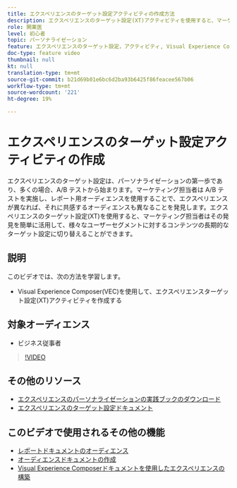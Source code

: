 ```yaml
---
title: エクスペリエンスのターゲット設定アクティビティの作成方法
description: エクスペリエンスのターゲット設定(XT)アクティビティを使用すると、マーケターは特定のコンテンツを特定のオーディエンスにターゲットできます。 XTアクティビティのメリットと、その作成および使用方法について説明します。
role: 開業医
level: 初心者
topic: パーソナライゼーション
feature: エクスペリエンスのターゲット設定，アクティビティ, Visual Experience Composer(VEC)
doc-type: feature video
thumbnail: null
kt: null
translation-type: tm+mt
source-git-commit: b21d69b01e6bc6d2ba93b6425f86feacee567b06
workflow-type: tm+mt
source-wordcount: '221'
ht-degree: 19%

---
```



# エクスペリエンスのターゲット設定アクティビティの作成

エクスペリエンスのターゲット設定は、パーソナライゼーションの第一歩であり、多くの場合、A/B テストから始まります。マーケティング担当者は A/B テストを実施し、レポート用オーディエンスを使用することで、エクスペリエンスが異なれば、それに共感するオーディエンスも異なることを発見します。エクスペリエンスのターゲット設定(XT)を使用すると、マーケティング担当者はその発見を簡単に活用して、様々なユーザーセグメントに対するコンテンツの長期的なターゲット設定に切り替えることができます。

## 説明

このビデオでは、次の方法を学習します。

* Visual Experience Composer(VEC)を使用して、エクスペリエンスターゲット設定(XT)アクティビティを作成する

## 対象オーディエンス

* ビジネス従事者

>[!VIDEO](https://video.tv.adobe.com/v/22418?quality=12)

## その他のリソース

* [エクスペリエンスのパーソナライゼーションの実践ブックのダウンロード](https://guided.adobe.com/?promoid=K42KVXHD&amp;mv=other&amp;search=personalization+playbook#recommended/solutions/target)
* [エクスペリエンスのターゲット設定ドキュメント](https://docs.adobe.com/content/help/en/target/using/activities/experience-targeting/experience-target.html)

## このビデオで使用されるその他の機能

* [レポートドキュメントのオーディエンス](https://docs.adobe.com/help/en/target/using/audiences/managing-audience-filters.html)
* [オーディエンスドキュメントの作成](https://docs.adobe.com/content/help/en/target/using/audiences/create-audiences/create-audience.html)
* [Visual Experience Composerドキュメントを使用したエクスペリエンスの構築](https://docs.adobe.com/content/help/en/target/using/experiences/experiences.html)
